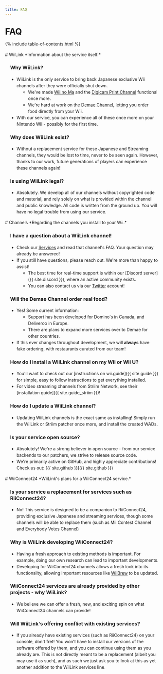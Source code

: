 ```yaml
---
title: FAQ
---
```


<!-- Special styling to permit readability. -->
<style>
h3, ul {
    margin-left: 1em;
}

body {
    line-height: 1.5em;
}

/* For title pairs, do not pad between. */
.title-pair > h1 {
    padding-bottom: 0px;
}
.title-pair > p > em {
    color: gray;
}
</style>

<h1 class="center"><i class="mdi mdi-help-circle"></i> FAQ</h1>

{% include table-of-contents.html %}

<div class="title-pair">
# WiiLink
*Information about the service itself.*
</div>

### Why WiiLink?
 - WiiLink is the only service to bring back Japanese exclusive Wii channels after they were officially shut down.
   - We've made [Wii no Ma](/services/wii-room) and the [Digicam Print Channel](/services/digicam) functional once more.
   - We're hard at work on the [Demae Channel](/services/demae), letting you order food directly from your Wii.
 - With our service, you can experience all of these once more on your Nintendo Wii - possibly for the first time.

### Why does WiiLink exist?
- Without a replacement service for these Japanese and Streaming channels, they would be lost to time, never to be seen again. However, thanks to our work, future generations of players can experience these channels again!

### Is using WiiLink legal?
- Absolutely. We develop all of our channels without copyrighted code and material, and rely solely on what is provided within the channel and public knowledge. All code is written from the ground up. You will have no legal trouble from using our service.

<div class="title-pair">
# Channels
*Regarding the channels you install to your Wii.*
</div>

### I have a question about a WiiLink channel!
 - Check our [Services](/services) and read that channel's FAQ. Your question may already be answered!
 - If you still have questions, please reach out. We're more than happy to assist!
    - The best time for real-time support is within our [Discord server]({{ site.discord }}), where an active community exists.
    - You can also contact us via our [Twitter](https://twitter.com/wiilink24) account!

### Will the Demae Channel order real food?
 - Yes! Some current information:
   - Support has been developed for Domino's in Canada, and Deliveroo in Europe.
   - There are plans to expand more services over to Demae for other countries.
 - If this ever changes throughout development, we will **always** have fake ordering, with restaurants curated from our team!

### How do I install a WiiLink channel on my Wii or Wii U?
 - You'll want to check out our [instructions on wii.guide]({{ site.guide }}) for simple, easy to follow instructions to get everything installed.
 - For video streaming channels from Striim Network, see their [installation guide]({{ site.guide_striim }})!

### How do I update a WiiLink channel?
 - Updating WiiLink channels is the exact same as installing! Simply run the WiiLink or Striim patcher once more, and install the created WADs.

### Is your service open source?
 - Absolutely! We're a strong believer in open source - from our service backends to our patchers, we strive to release source code.
 - We're primarily active on GitHub, and highly appreciate contributions! Check us out: [{{ site.github }}]({{ site.github }})

<div class="title-pair">
# WiiConnect24
*WiiLink's plans for a WiiConnect24 service.*
</div>

### Is your service a replacement for services such as RiiConnect24?
 - No! This service is designed to be a companion to RiiConnect24, providing exclusive Japanese and streaming services, though some channels will be able to replace them (such as Mii Contest Channel and Everybody Votes Channel)

### Why is WiiLink developing WiiConnect24?
 - Having a fresh approach to existing methods is important. For example, doing our own research can lead to important developments.
 - Developing for WiiConnect24 channels allows a fresh look into its functionality, allowing important resources like [WiiBrew](https://wiibrew.org) to be updated.

### WiiConnect24 services are already provided by other projects - why WiiLink?
 - We believe we can offer a fresh, new, and exciting spin on what WiiConnect24 channels can provide!

### Will WiiLink's offering conflict with existing services?
 - If you already have existing services (such as RiiConnect24) on your console, don't fret! You won't have to install our versions of the software offered by them, and you can continue using them as you already are. This is not directly meant to be a replacement (albeit you may use it as such), and as such we just ask you to look at this as yet another addition to the WiiLink services line.
